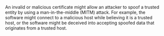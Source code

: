 An invalid or malicious certificate might allow an attacker to spoof a trusted entity by using a man-in-the-middle (MITM) attack. For example, the software might connect to a malicious host while believing it is a trusted host, or the software might be deceived into accepting spoofed data that originates from a trusted host.
